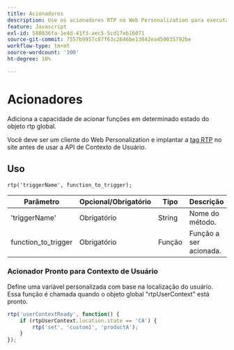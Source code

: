 ```yaml
---
title: Acionadores
description: Use os acionadores RTP no Web Personalization para executar funções no estado rtp, incluindo userContextReady, com sintaxe, parâmetros e um exemplo de local.
feature: Javascript
exl-id: 588836fa-1e4d-41f3-aec5-5cd17eb16071
source-git-commit: 7557b9957c87f63c2646be13842ea450035792be
workflow-type: tm+mt
source-wordcount: '100'
ht-degree: 10%

---
```


# Acionadores

Adiciona a capacidade de acionar funções em determinado estado do objeto rtp global.

Você deve ser um cliente do Web Personalization e implantar a [tag RTP](https://experienceleague.adobe.com/pt-br/docs/marketo/using/product-docs/web-personalization/rtp-tag-implementation/deploy-the-rtp-javascript) no site antes de usar a API de Contexto de Usuário.

## Uso

`rtp('triggerName', function_to_trigger);`

| Parâmetro | Opcional/Obrigatório | Tipo | Descrição |
|---------------------|-------------------|----------|----------------------|
| &#39;triggerName&#39; | Obrigatório | String | Nome do método. |
| function_to_trigger | Obrigatório | Função | Função a ser acionada. |

### Acionador Pronto para Contexto de Usuário

Define uma variável personalizada com base na localização do usuário. Essa função é chamada quando o objeto global &quot;rtpUserContext&quot; está pronto.

```javascript
rtp('userContextReady', function() {
    if (rtpUserContext.location.state == 'CA') {
        rtp('set', 'custom1', 'productA');
    }
});
```
